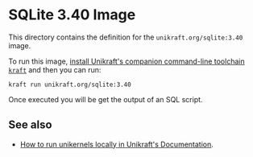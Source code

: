 # SQLite 3.40 Image

This directory contains the definition for the `unikraft.org/sqlite:3.40` image.

To run this image, [install Unikraft's companion command-line toolchain `kraft`](https://unikraft.org/docs/cli) and then you can run:

```
kraft run unikraft.org/sqlite:3.40
```

Once executed you will be get the output of an SQL script.

## See also

- [How to run unikernels locally in Unikraft's Documentation](https://unikraft.org/docs/cli/running).
